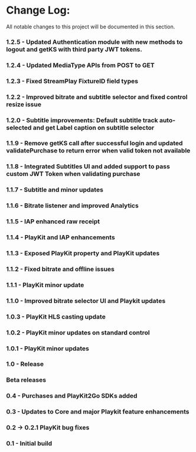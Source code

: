 Change Log:
===========

All notable changes to this project will be documented in this section.

### 1.2.5 - Updated Authentication module with new methods to logout and getKS with third party JWT tokens.

### 1.2.4 - Updated MediaType APIs from POST to GET

### 1.2.3 - Fixed StreamPlay FixtureID field types

### 1.2.2 - Improved bitrate and subtitle selector and fixed control resize issue

### 1.2.0 - Subtitle improvements: Default subtitle track auto-selected and get Label caption on subtitle selector

### 1.1.9 - Remove getKS call after successful login and updated validatePurchase to return error when valid token not available

### 1.1.8 - Integrated Subtitles UI and added support to pass custom JWT Token when validating purchase

### 1.1.7 - Subtitle and minor updates

### 1.1.6 - Bitrate listener and improved Analytics

### 1.1.5 - IAP enhanced raw receipt

### 1.1.4 - PlayKit and IAP enhancements

### 1.1.3 - Exposed PlayKit property and PlayKit updates

### 1.1.2 - Fixed bitrate and offline issues

### 1.1.1 - PlayKit minor update

### 1.1.0 - Improved bitrate selector UI and Playkit updates

### 1.0.3 - PlayKit HLS casting update

### 1.0.2 - PlayKit minor updates on standard control

### 1.0.1 - PlayKit minor updates

### 1.0 - Release

### Beta releases

### 0.4 - Purchases and PlayKit2Go SDKs added

### 0.3 - Updates to Core and major Playkit feature enhancements

### 0.2 -> 0.2.1 PlayKit bug fixes

### 0.1 - Initial build
